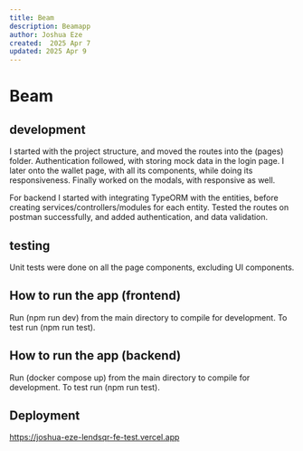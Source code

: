 ```yaml
---
title: Beam
description: Beamapp
author: Joshua Eze
created:  2025 Apr 7
updated: 2025 Apr 9
---
```


Beam
=========

## development
I started with the project structure, and moved the routes into the (pages) folder. Authentication followed, with storing mock data in the login page. I later onto the wallet page, with all its components, while doing its responsiveness. Finally worked on the modals, with responsive as well.

For backend I started with integrating TypeORM with the entities, before creating services/controllers/modules for each entity. Tested the routes on postman successfully, and added authentication, and data validation.

## testing
Unit tests were done on all the page components, excluding UI components.

## How to run the app (frontend)

Run (npm run dev) from the main directory to compile for development. To test run (npm run test). 

## How to run the app (backend)

Run (docker compose up) from the main directory to compile for development. To test run (npm run test). 

## Deployment
https://joshua-eze-lendsqr-fe-test.vercel.app





